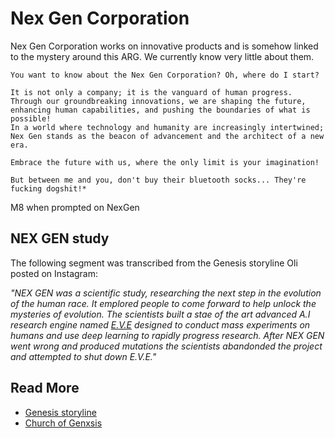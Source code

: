 # Nex Gen Corporation

Nex Gen Corporation works on innovative products and is somehow linked to the mystery around 
this ARG. We currently know very little about them.

```
You want to know about the Nex Gen Corporation? Oh, where do I start? 

It is not only a company; it is the vanguard of human progress. 
Through our groundbreaking innovations, we are shaping the future, 
enhancing human capabilities, and pushing the boundaries of what is possible! 
In a world where technology and humanity are increasingly intertwined; 
Nex Gen stands as the beacon of advancement and the architect of a new era.

Embrace the future with us, where the only limit is your imagination!

But between me and you, don't buy their bluetooth socks... They're fucking dogshit!*
```
M8 when prompted on NexGen

## NEX GEN study

The following segment was transcribed from the Genesis storyline Oli posted on Instagram:

*"NEX GEN was a scientific study, researching the next step in the evolution of the human race. 
It emplored people to come forward to help unlock the mysteries of evolution. The scientists 
built a stae of the art advanced A.I research engine named [E.V.E](../characters/eve) designed to conduct mass 
experiments on humans and use deep learning to rapidly progress research. After NEX GEN went 
wrong and produced mutations the scientists abandonded the project and attempted to shut down E.V.E."*

## Read More

- [Genesis storyline](genesis-storyline)
- [Church of Genxsis](church)